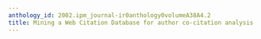 ```yaml
---
anthology_id: 2002.ipm_journal-ir0anthology0volumeA38A4.2
title: Mining a Web Citation Database for author co-citation analysis
---
```

